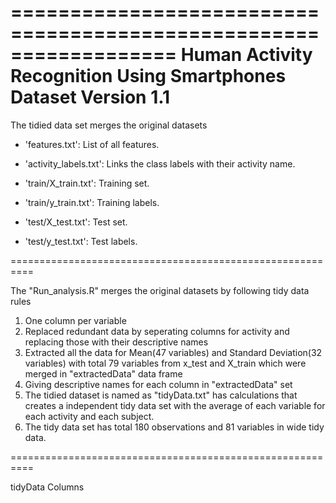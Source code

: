 ==================================================================
Human Activity Recognition Using Smartphones Dataset
Version 1.1
==========================================================
The tidied data set merges the original datasets
- 'features.txt': List of all features.

- 'activity_labels.txt': Links the class labels with their activity name.

- 'train/X_train.txt': Training set.

- 'train/y_train.txt': Training labels.

- 'test/X_test.txt': Test set.

- 'test/y_test.txt': Test labels.




==========================================================

The "Run_analysis.R" merges the original datasets by following tidy data rules

1. One column per variable
2. Replaced redundant data by seperating columns for activity and replacing those with their descriptive names
3. Extracted all the data for Mean(47 variables) and Standard Deviation(32 variables) with total 79 variables from x_test and X_train which were merged in "extractedData" data frame
4. Giving descriptive names for each column in "extractedData" set
5. The tidied dataset is named as "tidyData.txt" has calculations that creates a independent tidy data set with the average of each variable for each activity and each subject.
6. The tidy data set has total 180 observations and 81 variables in wide tidy data.


==========================================================

tidyData Columns

